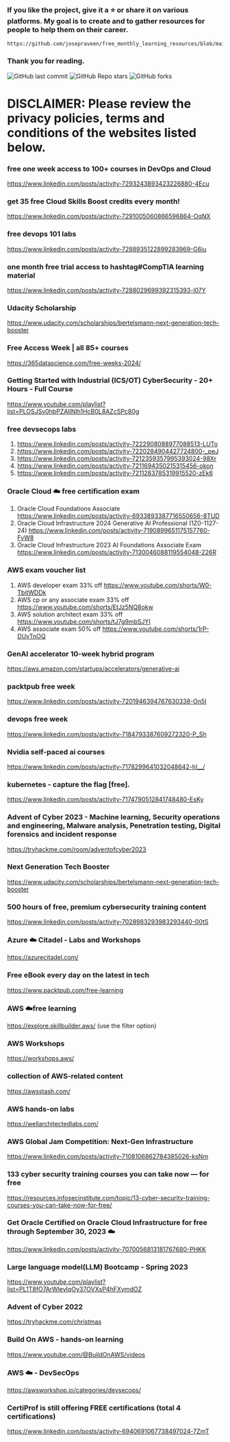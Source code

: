 
### If you like the project, give it a ⭐ or share it on various platforms. My goal is to create and to gather resources for people to help them on their career.

```
https://github.com/josepraveen/free_monthly_learning_resources/blob/main/resources/readme.md
```
### Thank you for reading.

![GitHub last commit](https://img.shields.io/github/last-commit/josepraveen/free_monthly_learning_resources) ![GitHub Repo stars](https://img.shields.io/github/stars/josepraveen/free_monthly_learning_resources?style=social) ![GitHub forks](https://img.shields.io/github/forks/josepraveen/free_monthly_learning_resources?style=social)


# DISCLAIMER: Please review the privacy policies, terms and conditions of the websites listed below.

### free one week access to 100+ courses in DevOps and Cloud
https://www.linkedin.com/posts/activity-7293243893423226880-4Ecu

### get 35 free Cloud Skills Boost credits every month! 
https://www.linkedin.com/posts/activity-7291005060866596864-OqNX

### free devops 101 labs
https://www.linkedin.com/posts/activity-7288935122899283969-G6iu

### one month free trial access to hashtag#CompTIA learning material
https://www.linkedin.com/posts/activity-7288029699392315393-l07Y

### Udacity Scholarship
https://www.udacity.com/scholarships/bertelsmann-next-generation-tech-booster

### Free Access Week | all 85+ courses
https://365datascience.com/free-weeks-2024/

### Getting Started with Industrial (ICS/OT) CyberSecurity - 20+ Hours - Full Course
https://www.youtube.com/playlist?list=PLOSJSv0hbPZAlINIh1HcB0L8AZcSPc80g

### free devsecops labs
1) https://www.linkedin.com/posts/activity-7222908088977088513-LUTo
2) https://www.linkedin.com/posts/activity-7220284904427724800-_peJ
3) https://www.linkedin.com/posts/activity-7212359357995393024-98Xr
4) https://www.linkedin.com/posts/activity-7211694350215315456-okon
5) https://www.linkedin.com/posts/activity-7211283785319915520-zEk6 

### Oracle Cloud :cloud: free certification exam 
1) Oracle Cloud Foundations Associate 
https://www.linkedin.com/posts/activity-6933893387716550656-8TUD
2) Oracle Cloud Infrastructure 2024 Generative AI Professional (1Z0-1127-24)
https://www.linkedin.com/posts/activity-7190899651175157760-FyW8
3) Oracle Cloud Infrastructure 2023 AI Foundations Associate Exam
https://www.linkedin.com/posts/activity-7130046088119554048-226R   
 
### AWS exam voucher list 
1) AWS developer exam 33% off https://www.youtube.com/shorts/W0-TbitWDDk 
2) AWS cp or any associate exam 33% off https://www.youtube.com/shorts/EtJz5NQ8okw 
3) AWS solution architect exam 33% off https://www.youtube.com/shorts/tJ7g9mbSJYI
4) AWS associate exam 50% off https://www.youtube.com/shorts/1rP-DUvTnOQ

### GenAI accelerator 10-week hybrid program
https://aws.amazon.com/startups/accelerators/generative-ai

### packtpub free week
https://www.linkedin.com/posts/activity-7201946394767630338-On5I

### devops free week 
https://www.linkedin.com/posts/activity-7184793387609272320-P_Sh

### Nvidia self-paced ai courses
https://www.linkedin.com/posts/activity-7178299641032048642-hI__/ 

### kubernetes - capture the flag [free].
https://www.linkedin.com/posts/activity-7174790512841748480-EsKy
 
### Advent of Cyber 2023 - Machine learning, Security operations and engineering, Malware analysis, Penetration testing, Digital forensics and incident response
https://tryhackme.com/room/adventofcyber2023

### Next Generation Tech Booster 
https://www.udacity.com/scholarships/bertelsmann-next-generation-tech-booster

### 500 hours of free, premium cybersecurity training content
https://www.linkedin.com/posts/activity-7028983293983293440-00tS

### Azure :cloud: Citadel - Labs and Workshops
https://azurecitadel.com/
 
### Free eBook every day on the latest in tech 
https://www.packtpub.com/free-learning

### AWS :cloud:free learning
https://explore.skillbuilder.aws/ (use the filter option)

### AWS Workshops
https://workshops.aws/

### collection of AWS-related content
https://awsstash.com/

### AWS hands-on labs
https://wellarchitectedlabs.com/

### AWS Global Jam Competition: Next-Gen Infrastructure
https://www.linkedin.com/posts/activity-7108106862784385026-ksNm

### 133 cyber security training courses you can take now — for free
https://resources.infosecinstitute.com/topic/13-cyber-security-training-courses-you-can-take-now-for-free/

### Get Oracle Certified on Oracle Cloud Infrastructure for free through September 30, 2023 :cloud:
https://www.linkedin.com/posts/activity-7070056813181767680-PHKK

### Large language model(LLM) Bootcamp - Spring 2023
https://www.youtube.com/playlist?list=PL1T8fO7ArWleyIqOy37OVXsP4hFXymdOZ

### Advent of Cyber 2022
https://tryhackme.com/christmas

### Build On AWS - hands-on learning
https://www.youtube.com/@BuildOnAWS/videos

### AWS :cloud: - DevSecOps 
https://awsworkshop.io/categories/devsecops/

### CertiProf is still offering FREE certifications (total 4 certifications)
https://www.linkedin.com/posts/activity-6940691067738497024-7ZmT
